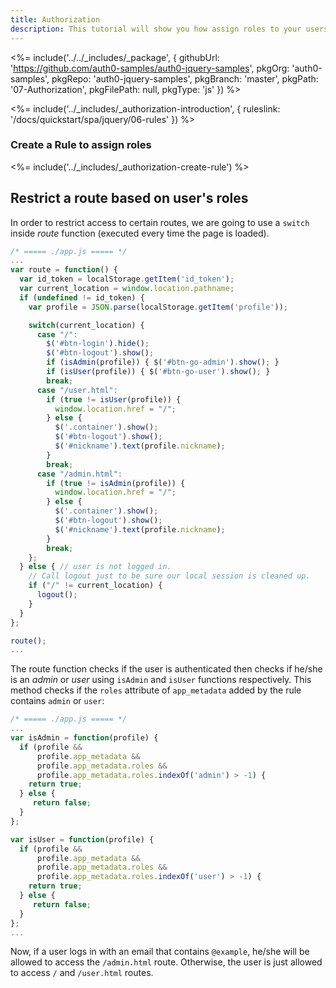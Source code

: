 ```yaml
---
title: Authorization
description: This tutorial will show you how assign roles to your users, and use those claims to authorize or deny a user to access certain routes in the app.
---
```


<%= include('../../_includes/_package', {
  githubUrl: 'https://github.com/auth0-samples/auth0-jquery-samples',
  pkgOrg: 'auth0-samples',
  pkgRepo: 'auth0-jquery-samples',
  pkgBranch: 'master',
  pkgPath: '07-Authorization',
  pkgFilePath: null,
  pkgType: 'js'
}) %>

<%= include('../_includes/_authorization-introduction', { ruleslink: '/docs/quickstart/spa/jquery/06-rules' }) %>

### Create a Rule to assign roles

<%= include('../_includes/_authorization-create-rule') %>

## Restrict a route based on user's roles

In order to restrict access to certain routes, we are going to use a `switch` inside *route* function (executed every time the page is loaded).
```javascript
/* ===== ./app.js ===== */
...
var route = function() {
  var id_token = localStorage.getItem('id_token');
  var current_location = window.location.pathname;
  if (undefined != id_token) {
    var profile = JSON.parse(localStorage.getItem('profile'));

    switch(current_location) {
      case "/":
        $('#btn-login').hide();
        $('#btn-logout').show();
        if (isAdmin(profile)) { $('#btn-go-admin').show(); }
        if (isUser(profile)) { $('#btn-go-user').show(); }
        break;
      case "/user.html":
        if (true != isUser(profile)) {
          window.location.href = "/";
        } else {
          $('.container').show();
          $('#btn-logout').show();
          $('#nickname').text(profile.nickname);
        }
        break;
      case "/admin.html":
        if (true != isAdmin(profile)) {
          window.location.href = "/";
        } else {
          $('.container').show();
          $('#btn-logout').show();
          $('#nickname').text(profile.nickname);
        }
        break;
    };
  } else { // user is not logged in.
    // Call logout just to be sure our local session is cleaned up.
    if ("/" != current_location) {
      logout();
    }
  }
};

route();
...
```

The route function checks if the user is authenticated then checks if he/she is an *admin* or *user* using `isAdmin` and `isUser` functions respectively. This method checks if the `roles` attribute of `app_metadata` added by the rule contains `admin` or `user`:

```javascript
/* ===== ./app.js ===== */
...
var isAdmin = function(profile) {
  if (profile &&
      profile.app_metadata &&
      profile.app_metadata.roles &&
      profile.app_metadata.roles.indexOf('admin') > -1) {
    return true;
  } else {
     return false;
  }
};

var isUser = function(profile) {
  if (profile &&
      profile.app_metadata &&
      profile.app_metadata.roles &&
      profile.app_metadata.roles.indexOf('user') > -1) {
    return true;
  } else {
     return false;
  }
};
...
```

Now, if a user logs in with an email that contains `@example`, he/she will be allowed to access the `/admin.html` route. Otherwise, the user is just allowed to access `/` and `/user.html` routes.
